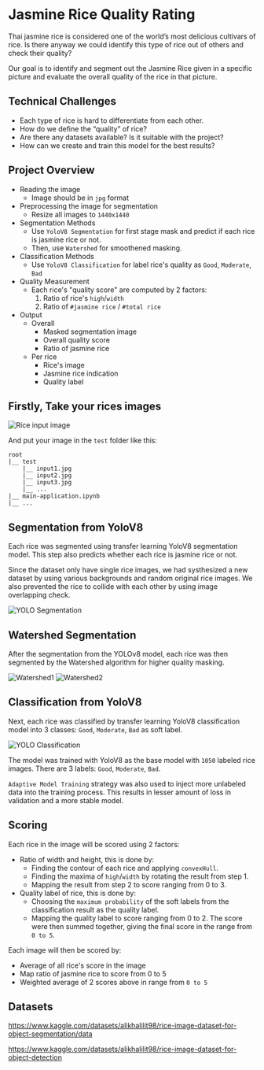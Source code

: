 # Jasmine Rice Quality Rating
Thai jasmine rice is considered one of the world’s most delicious cultivars of rice. Is there anyway we could identify this type of rice out of others and check their quality?

Our goal is to identify and segment out the Jasmine Rice given in a specific picture and evaluate the overall quality of the rice in that picture.

## Technical Challenges
- Each type of rice is hard to differentiate from each other.
- How do we define the “quality” of rice?
- Are there any datasets available? Is it suitable with the project?
- How can we create and train this model for the best results?
  
## Project Overview
- Reading the image
    - Image should be in `jpg` format
- Preprocessing the image for segmentation
    - Resize all images to `1440x1440`
- Segmentation Methods
    - Use `YoloV8 Segmentation` for first stage mask and predict if each rice is jasmine rice or not.
    - Then, use `Watershed` for smoothened masking.
- Classification Methods
    - Use `YoloV8 Classification` for label rice's quality as `Good`, `Moderate`, `Bad`
- Quality Measurement
    - Each rice's "quality score" are computed by 2 factors:
        1. Ratio of rice's `high`/`width` 
        2. Ratio of `#jasmine rice` / `#total rice`
- Output
    - Overall
        - Masked segmentation image
        - Overall quality score
        - Ratio of jasmine rice
    - Per rice
        - Rice's image
        - Jasmine rice indication
        - Quality label

## Firstly, Take your rices images
![Rice input image](./assets/input.png)

And put your image in the `test` folder like this:
```
root
|__ test
    |__ input1.jpg
    |__ input2.jpg
    |__ input3.jpg
    |__ ...
|__ main-application.ipynb
|__ ...
```

## Segmentation from YoloV8
Each rice was segmented using transfer learning YoloV8 segmentation model. 
This step also predicts whether each rice is jasmine rice or not.

Since the dataset only have single rice images, we had systhesized a new dataset by using various backgrounds and random original rice images. 
We also prevented the rice to collide with each other by using image overlapping check.

![YOLO Segmentation](./assets/segment.png)

## Watershed Segmentation
After the segmentation from the YOLOv8 model, each rice was then segmented by the Watershed algorithm for higher quality masking. 

![Watershed1](./assets/watershed-1.png)
![Watershed2](./assets/watershed-2.png)

## Classification from YoloV8
Next, each rice was classified by transfer learning YoloV8 classification model into 3 classes: `Good`, `Moderate`, `Bad` as soft label.

![YOLO Classification](./assets/rice-stats.png)

The model was trained with YoloV8 as the base model with `1050` labeled rice images. There are 3 labels: `Good`, `Moderate`, `Bad`.

`Adaptive Model Training` strategy was also used to inject more unlabeled data into the training process. This results in lesser amount of loss in validation and a more stable model.

## Scoring
Each rice in the image will be scored using 2 factors:
- Ratio of width and height, this is done by:
  - Finding the contour of each rice and applying `convexHull`.
  - Finding the maxima of `high`/`width` by rotating the result from step 1.
  - Mapping the result from step 2 to score ranging from 0 to 3.
- Quality label of rice, this is done by:
  - Choosing the `maximum probability` of the soft labels from the classification result as the quality label.
  - Mapping the quality label to score ranging from 0 to 2.
The score were then summed together, giving the final score in the range from `0 to 5`.

Each image will then be scored by:
- Average of all rice's score in the image
- Map ratio of jasmine rice to score from 0 to 5
- Weighted average of 2 scores above in range from `0 to 5`

## Datasets
https://www.kaggle.com/datasets/alikhalilit98/rice-image-dataset-for-object-segmentation/data

https://www.kaggle.com/datasets/alikhalilit98/rice-image-dataset-for-object-detection
